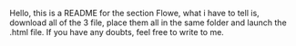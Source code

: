 Hello, this is a README for the section Flowe, what i have to tell is, download all of the 3 file, place them all in the same folder and launch the .html file. If you have any doubts, feel free to write to me.
